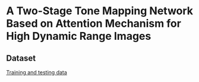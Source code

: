 # A Two-Stage Tone Mapping Network Based on Attention Mechanism for High Dynamic Range Images

## Dataset
[Training and testing data](https://drive.google.com/file/d/1MNeduPRD8vCVIWkNXELqQcxq6DAzPENR/view?usp=sharing)

